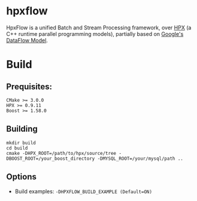 # hpxflow
HpxFlow is a unified Batch and Stream Processing framework, over [HPX](https://github.com/STEllAR-GROUP/hpx) (a C++ runtime
parallel programming models), partially based on [Google's DataFlow Model](http://www.vldb.org/pvldb/vol8/p1792-Akidau.pdf).

# Build

## Prequisites:

    CMake >= 3.0.0
    HPX >= 0.9.11
    Boost >= 1.58.0

## Building

    mkdir build
    cd build
    cmake -DHPX_ROOT=/path/to/hpx/source/tree -DBOOST_ROOT=/your_boost_directory -DMYSQL_ROOT=/your/mysql/path ..

## Options

* Build examples:  ```-DHPXFLOW_BUILD_EXAMPLE (Default=ON)```

